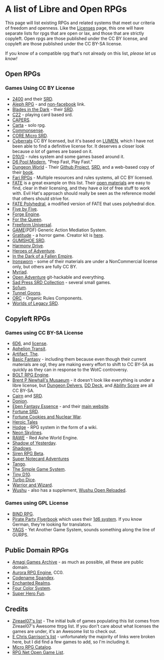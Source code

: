# A list of Libre and Open RPGs

This page will list existing RPGs and related systems that meet our criteria of freedom and openness. Like the [Licenses](https://github.com/pinxedjacu/librerpg/blob/main/list-of-good-rpg-licenses.md) page, this one will have separate lists for rpgs that are open or lax, and those that are strictly copyleft. Open rpgs are those published under the CC BY license, and copyleft are those published under the CC BY-SA license.

If you know of a compatible rpg that's not already on this list, *please let us know!*

## Open RPGs

### Games Using CC BY License

* [2400](https://jasontocci.itch.io/2400) and their [SRD](https://jasontocci.itch.io/24xx).
* [Aleph RPG](https://www.facebook.com/AlephRPG/) - and [non-facebook](https://www.drivethrurpg.com/product/282761/Aleph-RPG--v-20) link.
* [Blades in the Dark](https://bladesinthedark.com/) - their [SRD](https://bladesinthedark.com/node/33).
* [C22](https://c22system.com/thebasics) - playing card based srd.
* [CAPERS](https://www.nerdburgergames.com/capers).
* [Carta](https://peachgardengames.itch.io/carta-srd) - solo rpg.
* [Commonsense](https://www.drivethrurpg.com/product/359829/Commonsense-A-RolePlaying-Game-System).
* [CORE Micro SRD](https://as-if.itch.io/core-micro).
* [Cyberrats](https://alrine.itch.io/cyberrats) CC BY licensed, but it's based on [LUMEN](https://gilarpgs.itch.io/lumen), which I have not been able to find a definitive license for. It deserves a closer look because *a lot* of games are based on it.
* [D10/0](https://www.bestwithstuff.com/RPGProjects.html) - rules system and some games based around it.
* [D6 Pool Modern](https://www.drivethrurpg.com/product/134520/D6Pool-Modern-Roleplaying?src=newest), "Prep Fast, Play Fast."
* [Dungeon World](https://dungeon-world.com/) - Their [Github Project](https://github.com/Sagelt/Dungeon-World), [SRD](https://www.dungeonworldsrd.com/),  and a web-based copy of their [book](http://book.dwgazetteer.com/index.html).
* [Fari RPGs](https://fari.games/browse/fari-rpgs) - Multiple resources and rules systems, all CC BY licensed.
* [FATE](https://evilhat.com/product/fate-core-system/) is a great example on this list. Their [open materials](https://www.faterpg.com/licensing/licensing-fate-cc-by/) are easy to find, clear in their licensing, and they have *a lot* of free stuff to work with. Evil Hat's approach should really be seen as the reference model that others should strive for.
* [FATE Polyhedral](https://www.dropbox.com/s/5hl8z4kjvbhrbxf/Fate%20Polyhedral%20Edition.pdf?dl=0), a modified version of FATE that uses polyhedral dice.
* [Five by Five](https://www.drivethrurpg.com/product/115748/Five-by-Five?manufacturers_id=5581).
* [Forge Engine](https://www.heroforgegames.com/forge-engine/).
* [For the Queen](https://forthequeengame.com/).
* [Freeform Universal](https://www.perilplanet.com/freeform-universal/).
* [GAME](http://www.1km1kt.net/wp-content/uploads/2011/02/GAMEv1-1.pdf)(PDF) Generic Action Mediation System.
* [Gratitude](https://alrine.itch.io/gratitude-a-horror-game) - a horror game. Creator kit is [here](https://alrine.itch.io/gratitude-creators-kit).
* [GUMSHOE SRD](https://pelgranepress.com/2013/10/24/the-gumshoe-system-reference-document/).
* [Harmony Drive](https://peachgardengames.itch.io/harmony-drive).
* [Heroes of Adventure](https://nameless-designer.itch.io/heroes-of-adventure).
* [In the Dark of a Fallen Empire](https://jkent2585.itch.io/in-the-dark-of-a-fallen-empire).
* [Ironsworn](https://www.ironswornrpg.com/) - some of their materials are under a NonCommercial license only, but others are fully CC BY.
* [Myriad](https://www.drivethrurpg.com/product/29196/Myriad-RPG-System).
* [Open Adventure](https://github.com/openadventure/Open-Adventure) git-hackable and everything.
* [Sad Press SRD Collection](https://sadpress.itch.io/sad-press-srd-collection) - several small games.
* [So1um](https://github.com/brunobord/so1um).
* [Tunnel Goons](https://natetreme.itch.io/tunnelgoons).
* [ORC](https://vajraenterprises.com/new/?p=132) - Organic Rules Components.
* [Worlds of Legacy SRD](https://ufopress.co.uk/the-world-of-legacy-srd/).




## Copyleft RPGs

### Games using CC BY-SA License

* [6D6](https://6d6rpg.com/reviews/), and [license](https://6d6rpg.com/share-your-pdfs/).
* [Aphelion Transit](https://squidhead-games.itch.io/aphelion-transit).
* [Artifact, The](http://www.theartifact.net/).
* [Basic Fantasy](https://www.basicfantasy.org/forums/viewtopic.php?f=2&t=4596) - including them because even though their current materials are ogl, they are making every effort to shift to CC BY-SA as quickly as they can in response to the WotC controversy.
* [BOLT RPG Engine](https://ajeypandey.itch.io/bolt-rpg-engine).
* [Brent P Newhall's Musaeum](https://www.drivethrurpg.com/browse/pub/2545/Brent-P-Newhall039s-Musaeum) - it doesn't look like everything is under a libre license, but [Dungeon Delvers](https://www.drivethrurpg.com/product/118558/Dungeon-Delvers), [DD Deck](https://www.drivethrurpg.com/product/124961/Dungeon-Delvers-Deck), and [Ability Score](https://www.drivethrurpg.com/product/124295/Ability-Score) are all CC BY-SA.
* [Cairn](https://cairnrpg.com/) and [SRD](https://cairnrpg.com/cairn-srd/).
* [Donjon](https://web.archive.org/web/20071013075848/http://open.crngames.com/src/donjon.html).
* [Eben Fantasy Essence](https://www.drivethrurpg.com/product/364050/Ebon-Fantasy-Essence) - and their [main website](https://ebongryphon.com/main/).
* [Fortune SRD](https://web.archive.org/web/20141014085941/http://www.funhavergames.com/fsrd/).
* [Fortune Cookies and Nuclear War](http://nickwedig.libraryofhighmoon.com/wp-content/uploads/2011/03/fortune-cookies2.pdf).
* [Heroic Tales](https://squidhead-games.itch.io/heroic-tales)
* [Hodge](https://hodge.fandom.com/wiki/Hodge_Wiki) - RPG system in the form of a wiki.
* [Neon Skylines](https://squidhead-games.itch.io/neon-skylines).
* [RAWE](http://redash.org/) - Red Ashe World Engine.
* [Shadow of Yesterday](https://mattmachell.github.io/minimum-viable-ebook/examples/tsoy/index.html).
* [Shadows](https://mozai.com/writing/not_mine/shadows.html).
* [Siren RPG Beta](https://github.com/ElectricCoffee/SirenRPG).
* [Super Notecard Adventures](https://github.com/brunobord/micro-rpg-catalog/blob/master/super-notecard-adventure.md)
* [Tango](https://sites.google.com/site/tangorpgsystem/home).
* [The Simple Game System](https://tsgs.atomicunicycle.com/).
* [Tiny D10](https://td10.org/wiki/Main_Page).
* [Turbo Dice](https://www.drivethrurpg.com/product/115280/Turbo-Dice).
* [Warrior and Wizard](https://docs.google.com/document/d/1nc1rtATXRxKSpoK-AHplyJ4QsB3JK0qbAfBs3wXZIkM/edit#heading=h.h4lak2wv2jnv).
* [Wushu](http://danielbayn.com/wushu/) - also has a supplement, [Wushu Open Reloaded](http://wiki.saberpunk.net/Wushu/OpenReloaded).

### Games using GPL License

* [BIND RPG](https://gitlab.com/bindrpg/core).
* [Pirate Party Flyerbook](https://www.1w6.org/english/flyerbook-rules) which uses their [1d6 system](https://www.1w6.org/english). If you know German, they're looking for translators.
* [YAGS](https://www.notasnark.net/yags/index) - Yet Another Game System, sounds something along the line of GURPS.


## Public Domain RPGs

* [Amagi Games Archive](https://sites.google.com/a/amagi-games.net/amagi-games/games-archive) - as much as possible, all these are public domain.
* [Aurora RPG Engine](https://lynxthoughts.com/aurora/), CC0.
* [Codename Spandex](https://gurbintrollgames.wordpress.com/codename-spandex/).
* [Enchanted Realms](https://archive.org/details/enchanted-realms/mode/2up).
* [Four Color System](https://www.drivethrurpg.com/product/50837/Four-Color-System-Core-Rules).
* [Super Hero Fun](https://archive.org/details/super-hero-fun/mode/2up).

## Credits

* [Zireael07's list](https://github.com/Zireael07/awesome-tabletop-rpgs) - The initial bulk of games populating this list comes from Zireael07's Awesome ttrpg list. If you don't care about what licenses the games are under, it's an Awesome list to check out.
* [E Chris Garrison's list](https://sillyhatbooks.com/other-stuff/games/) - unfortunately the majority of links were broken here, but I did find a few games to add, so I'm including it.
* [Micro RPG Catalog](https://github.com/brunobord/micro-rpg-catalog).
* [RPG Net Open Game List](https://wiki.rpg.net/index.php/Open_Game_Systems).
